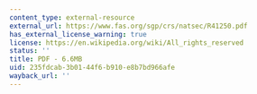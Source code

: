 ```yaml
---
content_type: external-resource
external_url: https://www.fas.org/sgp/crs/natsec/R41250.pdf
has_external_license_warning: true
license: https://en.wikipedia.org/wiki/All_rights_reserved
status: ''
title: PDF - 6.6MB
uid: 235fdcab-3b01-44f6-b910-e8b7bd966afe
wayback_url: ''
---
```


